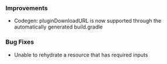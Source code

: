 ### Improvements

- Codegen: pluginDownloadURL is now supported through the automatically generated build.gradle

### Bug Fixes

- Unable to rehydrate a resource that has required inputs
